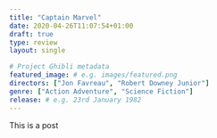 ```yaml
---
title: "Captain Marvel"
date: 2020-04-26T11:07:54+01:00
draft: true
type: review
layout: single

# Project Ghibli metadata
featured_image: # e.g. images/featured.png
directors: ["Jon Favreau", "Robert Downey Junior"]
genre: ["Action Adventure", "Science Fiction"]
release: # e.g. 23rd January 1982
---
```


This is a post